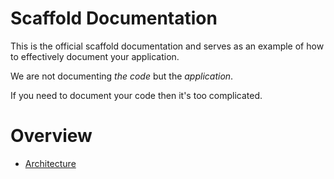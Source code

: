 # Scaffold Documentation

This is the official scaffold documentation and serves as an example of how to effectively document your application.

We are not documenting _the code_ but the _application_.

If you need to document your code then it's too complicated.

# Overview

-   [Architecture](architecture)
